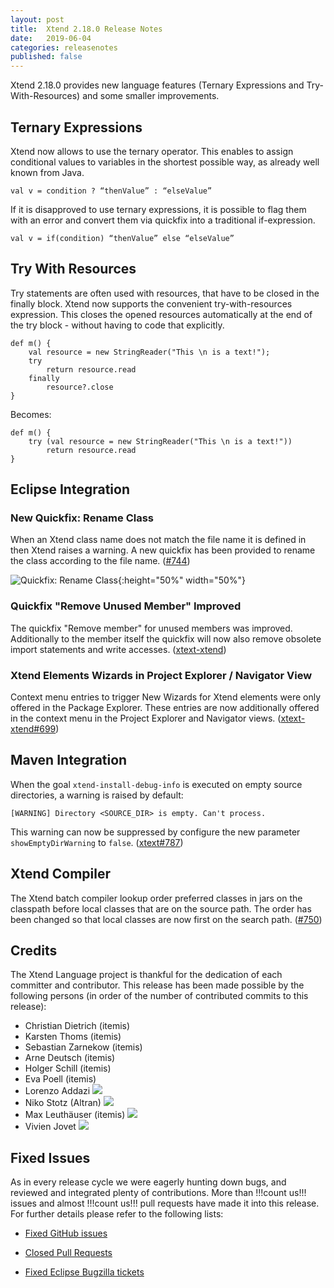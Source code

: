 ```yaml
---
layout: post
title:  Xtend 2.18.0 Release Notes
date:   2019-06-04
categories: releasenotes
published: false
---
```


Xtend 2.18.0 provides new language features (Ternary Expressions and Try-With-Resources) and some smaller improvements.

## Ternary Expressions

Xtend now allows to use the ternary operator. This enables to assign conditional values to variables in the shortest possible way, as already well known from Java.

```
val v = condition ? “thenValue” : “elseValue”
```

If it is disapproved to use ternary expressions, it is possible to flag them with an error and convert them via quickfix into a traditional if-expression.

```
val v = if(condition) “thenValue” else “elseValue”
```

## Try With Resources

Try statements are often used with resources, that have to be closed in the finally block. Xtend now supports the convenient try-with-resources expression. This closes the opened resources automatically at the end of the try block - without having to code that explicitly.


```
def m() {
    val resource = new StringReader("This \n is a text!");
    try
        return resource.read
    finally
        resource?.close     
}
```

Becomes:

```
def m() {
    try (val resource = new StringReader("This \n is a text!"))
        return resource.read
}
```


## Eclipse Integration

### New Quickfix: Rename Class

When an Xtend class name does not match the file name it is defined in then Xtend raises a warning. A new quickfix has been provided to rename the class according to the file name. ([#744](https://github.com/eclipse/xtext-xtend/issues/744))

![Quickfix: Rename Class]({{site.baseurl}}/images/releasenotes/2_18_Quickfix_RenameClass.gif){:height="50%" width="50%"}

### Quickfix "Remove Unused Member" Improved

The quickfix "Remove member" for unused members was improved. Additionally to the member itself the quickfix will now also remove obsolete import statements and write accesses. ([xtext-xtend](https://github.com/eclipse/xtext-xtend/issues/736))

### Xtend Elements Wizards in Project Explorer / Navigator View

Context menu entries to trigger New Wizards for Xtend elements were only offered in the Package Explorer. These entries are now additionally offered in the context menu in the Project Explorer and Navigator views. ([xtext-xtend#699](https://github.com/eclipse/xtext-xtend/issues/699))

## Maven Integration

When the goal `xtend-install-debug-info` is executed on empty source directories, a warning is raised by default:

```
[WARNING] Directory <SOURCE_DIR> is empty. Can't process.
```

This warning can now be suppressed by configure the new parameter `showEmptyDirWarning` to `false`. ([xtext#787](https://github.com/eclipse/xtext-xtend/issues/787))

## Xtend Compiler

The Xtend batch compiler lookup order preferred classes in jars on the classpath before local classes that are on the source path. The order has been changed so that local classes are now first on the search path. ([#750](https://github.com/eclipse/xtext-xtend/issues/750))


## Credits

The Xtend Language project is thankful for the dedication of each committer and contributor. This release has been made possible by the following persons (in order of the number of contributed commits to this release):

- Christian Dietrich (itemis)
- Karsten Thoms (itemis)
- Sebastian Zarnekow (itemis)
- Arne Deutsch (itemis)
- Holger Schill (itemis)
- Eva Poell (itemis)
- Lorenzo Addazi ![](https://img.shields.io/badge/-first%20time%20contributor-green.svg)
- Niko Stotz (Altran) ![](https://img.shields.io/badge/-first%20time%20contributor-green.svg)
- Max Leuthäuser (itemis) ![](https://img.shields.io/badge/-first%20time%20contributor-green.svg)
- Vivien Jovet ![](https://img.shields.io/badge/-first%20time%20contributor-green.svg)

## Fixed Issues

As in every release cycle we were eagerly hunting down bugs, and reviewed and integrated plenty of contributions. More than !!!count us!!! issues and almost !!!count us!!! pull requests have made it into this release. For further details please refer to the following lists:

* [Fixed GitHub issues](https://github.com/search?q=is%3Aissue+milestone%3ARelease_2.18+is%3Aclosed+repo%3Aeclipse%2Fxtext-xtend&type=Issues)

* [Closed Pull Requests](https://github.com/search?q=is%3Apr+milestone%3ARelease_2.18+is%3Aclosed+repo%3Aeclipse%2Fxtext-xtend&type=Issues)

* [Fixed Eclipse Bugzilla tickets](https://bugs.eclipse.org/bugs/buglist.cgi?bug_status=RESOLVED&bug_status=VERIFIED&bug_status=CLOSED&classification=Modeling&classification=Tools&columnlist=product%2Ccomponent%2Cassigned_to%2Cbug_status%2Cresolution%2Cshort_desc%2Cchangeddate%2Ckeywords&f0=OP&f1=OP&f3=CP&f4=CP&known_name=Xtext%202.18&list_id=16618269&product=TMF&product=Xtend&query_based_on=Xtext%202.18&query_format=advanced&status_whiteboard=v2.18&status_whiteboard_type=allwordssubstr)
